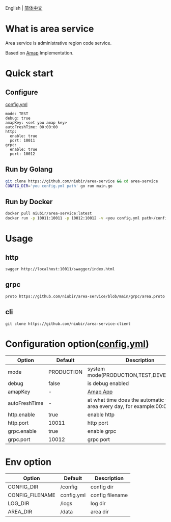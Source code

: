 English | [简体中文](https://github.com/niubir/area-service/blob/main/helper/README-cn.md)

# What is area service

Area service is administrative region code service.

Based on [Amap](https://console.amap.com) Implementation.

# Quick start

## Configure

[config.yml](https://github.com/niubir/area-service/blob/main/config/config.yml)
```
mode: TEST
debug: true
amapKey: <set you amap key>
autoFreshTime: 00:00:00
http:
  enable: true
  port: 10011
grpc:
  enable: true
  port: 10012
```

## Run by Golang

```sh
git clone https://github.com/niubir/area-service && cd area-service
CONFIG_DIR='you config.yml path' go run main.go
```

## Run by Docker

```sh
docker pull niubir/area-service:latest
docker run -p 10011:10011 -p 10012:10012 -v <you config.yml path>/config:/config -d niubir/area-service:latest
```

# Usage

## http

```
swgger http://localhost:10011/swagger/index.html
```

## grpc

```
proto https://github.com/niubir/area-service/blob/main/grpc/area.proto
```

## cli

```
git clone https://github.com/niubir/area-service-client
```

# Configuration option([config.yml](https://github.com/niubir/area-service/blob/main/config/config.yml))

| Option | Default | Description |
| - | - | - |
| mode | PRODUCTION | system mode(PRODUCTION,TEST,DEVELOPMENT) |
| debug | false | is debug enabled |
| amapKey | - | [Amap App](https://console.amap.com/dev/key/app) |
| autoFreshTime | - | at what time does the automatic fresh of area every day, for example:00:00:00 |
| http.enable | true | enable http |
| http.port | 10011 | http port |
| grpc.enable | true | enable grpc |
| grpc.port | 10012 | grpc port |

# Env option
| Option | Default | Description |
| - | - | - |
| CONFIG_DIR | /config | config dir |
| CONFIG_FILENAME | config.yml | config filename |
| LOG_DIR | /logs | log dir |
| AREA_DIR | /data | area dir |
